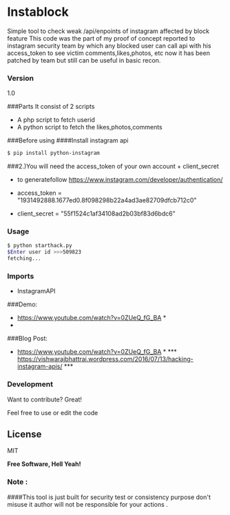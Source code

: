 # Instablock
Simple tool to check weak /api/enpoints of instagram affected by block feature
This code was the part of my proof of concept reported to instagram security team by which any blocked user can call api with his access_token to see victim comments,likes,photos, etc now it has been patched by team but still can be useful in basic recon.


### Version
1.0

###Parts 
It consist of 2 scripts
* A php script to fetch userid 
* A python script to fetch the likes,photos,comments

###Before using 
####Install instagram api 
```sh
$ pip install python-instagram
```
###2.)You will need the access_token of your own account + client_secret 
* to generatefollow https://www.instagram.com/developer/authentication/

* access_token = "1931492888.1677ed0.8f098298b22a4ad3ae82709dfcb712c0"
* client_secret = "55f1524c1af34108ad2b03bf83d6bdc6"

### Usage

```sh
$ python starthack.py
$Enter user id >>>509823
fetching...

```

### Imports

* InstagramAPI


###Demo:
* https://www.youtube.com/watch?v=0ZUeQ_fG_BA *
* 

###Blog Post:
* https://www.youtube.com/watch?v=0ZUeQ_fG_BA *
*** https://vishwarajbhattrai.wordpress.com/2016/07/13/hacking-instagram-apis/ ***


### Development

Want to contribute? Great!

Feel free to use or edit the code



License
----

MIT


**Free Software, Hell Yeah!**



### Note :
####This tool is just built for security test or consistency purpose don't misuse it author  will not be responsible for your actions .
  
